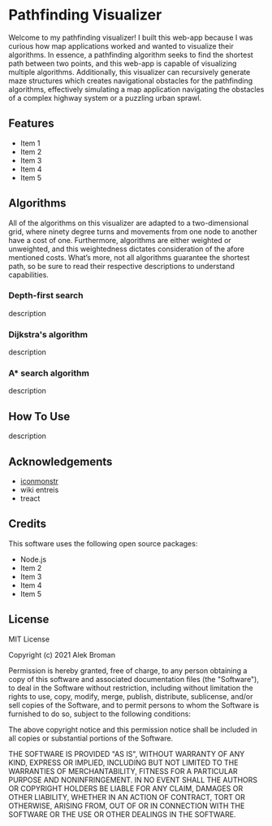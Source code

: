 # Pathfinding Visualizer

Welcome to my pathfinding visualizer! I built this web-app because I was curious how map applications worked and wanted to visualize their algorithms. In essence, a pathfinding algorithm seeks to find the shortest path between two points, and this web-app is capable of visualizing multiple algorithms. Additionally, this visualizer can recursively generate maze structures which creates navigational obstacles for the pathfinding algorithms, effectively simulating a map application navigating the obstacles of a complex highway system or a puzzling urban sprawl.

## Features

* Item 1
* Item 2
* Item 3
* Item 4
* Item 5

## Algorithms

All of the algorithms on this visualizer are adapted to a two-dimensional grid, where ninety degree turns and movements from one node to another have a cost of one. Furthermore, algorithms are either weighted or unweighted, and this weightedness dictates consideration of the afore mentioned costs. What’s more, not all algorithms guarantee the shortest path, so be sure to read their respective descriptions to understand capabilities.

### Depth-first search

description

### Dijkstra's algorithm

description

### A* search algorithm

description

## How To Use

description

## Acknowledgements

* [iconmonstr](https://iconmonstr.com)
* wiki entreis
* treact

## Credits

This software uses the following open source packages:

* Node.js
* Item 2
* Item 3
* Item 4
* Item 5

## License

MIT License

Copyright (c) 2021 Alek Broman

Permission is hereby granted, free of charge, to any person obtaining a copy of this software and associated documentation files (the "Software"), to deal in the Software without restriction, including without limitation the rights to use, copy, modify, merge, publish, distribute, sublicense, and/or sell copies of the Software, and to permit persons to whom the Software is furnished to do so, subject to the following conditions:

The above copyright notice and this permission notice shall be included in all copies or substantial portions of the Software.

THE SOFTWARE IS PROVIDED "AS IS", WITHOUT WARRANTY OF ANY KIND, EXPRESS OR IMPLIED, INCLUDING BUT NOT LIMITED TO THE WARRANTIES OF MERCHANTABILITY, FITNESS FOR A PARTICULAR PURPOSE AND NONINFRINGEMENT. IN NO EVENT SHALL THE AUTHORS OR COPYRIGHT HOLDERS BE LIABLE FOR ANY CLAIM, DAMAGES OR OTHER LIABILITY, WHETHER IN AN ACTION OF CONTRACT, TORT OR OTHERWISE, ARISING FROM, OUT OF OR IN CONNECTION WITH THE SOFTWARE OR THE USE OR OTHER DEALINGS IN THE SOFTWARE.
